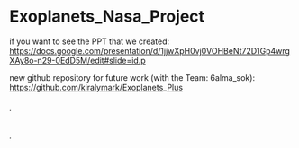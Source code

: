 # Exoplanets_Nasa_Project


if you want to see the PPT that we created:
https://docs.google.com/presentation/d/1jjwXpH0vj0VOHBeNt72D1Gp4wrgXAy8o-n29-0EdD5M/edit#slide=id.p


new github repository for future work (with the Team: 6alma_sok):
https://github.com/kiralymark/Exoplanets_Plus



###### .


 

###### .
